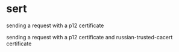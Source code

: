 # sert

sending a request with a p12 certificate

sending a request with a p12 certificate and russian-trusted-cacert certificate
